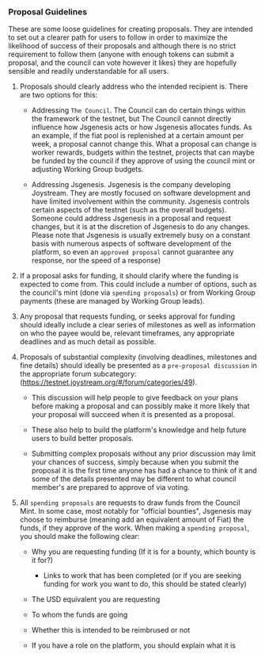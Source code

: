 ### Proposal Guidelines

These are some loose guidelines for creating proposals. They are intended to set out a clearer path for users to follow in order to maximize the likelihood of success of their proposals and although there is no strict requirement to follow them (anyone with enough tokens can submit a proposal, and the council can vote however it likes) they are hopefully sensible and readily understandable for all users.

1. Proposals should clearly address who the intended recipient is. There are two options for this:

	* Addressing `The Council`. The Council can do certain things within the framework of the testnet, but The Council cannot directly influence how Jsgenesis acts or how Jsgenesis allocates funds. As an example, if the fiat pool is replenished at a certain amount per week, a proposal cannot change this. What a proposal can change is worker rewards, budgets within the testnet, projects that can maybe be funded by the council if they approve of using the council mint or adjusting Working Group budgets.

	* Addressing Jsgenesis. Jsgenesis is the company developing Joystream. They are mostly focused on software development and have limited involvement within the community. Jsgenesis controls certain aspects of the testnet (such as the overall budgets). Someone could address Jsgenesis in a proposal and request changes, but it is at the discretion of Jsgenesis to do any changes. Please note that Jsgenesis is usually extremely busy on a constant basis with numerous aspects of software development of the platform, so even an `approved proposal` cannot guarantee any response, nor the speed of a response)

2. If a proposal asks for funding, it should clarify where the funding is expected to come from. This could include a number of options, such as the council's mint (done via `spending proposals`) or from Working Group payments (these are managed by Working Group leads).

3. Any proposal that requests funding, or seeks approval for funding should ideally include a clear series of milestones as well as information on who the payee would be, relevant timeframes, any appropriate deadlines and as much detail as possible.

4. Proposals of substantial complexity (involving deadlines, milestones and fine details) should ideally be presented as a `pre-proposal discussion` in the appropriate forum subcategory: (https://testnet.joystream.org/#/forum/categories/49).

	- This discussion will help people to give feedback on your plans before making a proposal and can possibly make it more likely that your proposal will succeed when it is presented as a proposal.

	- These also help to build the platform's knowledge and help future users to build better proposals.

	- Submitting complex proposals without any prior discussion may limit your chances of success, simply because when you submit the proposal it is the first time anyone has had a chance to think of it and some of the details presented may be different to what council member's are prepared to approve of via voting.

5. All `spending proposals` are requests to draw funds from the Council Mint. In some case, most notably for "official bounties", Jsgenesis may choose to reimburse (meaning add an equivalent amount of Fiat) the funds, if they approve of the work. When making a `spending proposal`, you should make the following clear:

	- Why you are requesting funding (If it is for a bounty, which bounty is it for?)

        - Links to work that has been completed (or if you are seeking funding for work you want to do, this should be stated clearly)

	- The USD equivalent you are requesting

	- To whom the funds are going

	- Whether this is intended to be reimbrused or not

	- If you have a role on the platform, you should explain what it is